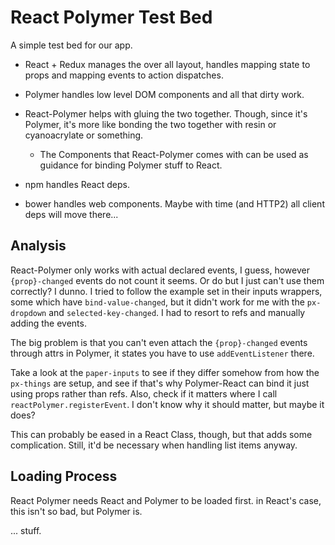 React Polymer Test Bed
======================

A simple test bed for our app.

- React + Redux manages the over all layout, handles mapping state to props and mapping events to action dispatches.
- Polymer handles low level DOM components and all that dirty work.
- React-Polymer helps with gluing the two together.  Though, since it's Polymer, it's more like bonding the two together with resin or cyanoacrylate or something.
	- The Components that React-Polymer comes with can be used as guidance for binding Polymer stuff to React.

- npm handles React deps.
- bower handles web components.  Maybe with time (and HTTP2) all client deps will move there...



Analysis
--------

React-Polymer only works with actual declared events, I guess, however `{prop}-changed` events do not count it seems.  Or do but I just can't use them correctly?  I dunno.  I tried to follow the example set in their inputs wrappers, some which have `bind-value-changed`, but it didn't work for me with the `px-dropdown` and `selected-key-changed`.  I had to resort to refs and manually adding the events.

The big problem is that you can't even attach the `{prop}-changed` events through attrs in Polymer, it states you have to use `addEventListener` there.

Take a look at the `paper-inputs` to see if they differ somehow from how the `px-things` are setup, and see if that's why Polymer-React can bind it just using props rather than refs.  Also, check if it matters where I call `reactPolymer.registerEvent`.  I don't know why it should matter, but maybe it does?

This can probably be eased in a React Class, though, but that adds some complication.  Still, it'd be necessary when handling list items anyway.



Loading Process
---------------

React Polymer needs React and Polymer to be loaded first.  in React's case, this isn't so bad, but Polymer is.

... stuff.
